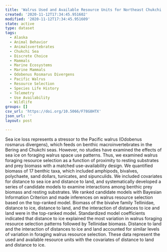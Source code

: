 ```yaml
---
title: 'Walrus Used and Available Resource Units for Northeast Chukchi Sea, 2008-2012'
created: '2020-11-12T17:34:45.951602'
modified: '2020-11-12T17:34:45.951609'
state: active
type: dataset
tags:
  - Alaska
  - Animal Behavior
  - Animalsvertebrates
  - Chukchi Sea
  - Discrete Choice
  - Mammals
  - Marine Ecosystems
  - Marine Mammals
  - Odobenus Rosmarus Divergens
  - Pacific Walrus
  - Resource Selection
  - Species Life History
  - Telemetry
  - Use Availability
  - Wildlife
groups: []
csv_url: 'https://doi.org/10.5066/F78G8HTX'
json_url: ''
layout: post

---
```

Sea ice loss represents a stressor to the Pacific walrus (Odobenus rosmarus divergens), which feeds on benthic macroinvertebrates in the Bering and Chukchi seas. However, no studies have examined the effects of sea ice on foraging walrus space use patterns. Thus, we examined walrus foraging resource selection as a function of proximity to resting substrates and prey biomass with a matched use-availability design. We quantified biomass of 17 benthic taxa, which included amphipods, bivalves, polychaete, sand dollars, tunicates, and sipunculids. We included covariates for distance to sea ice and distance to land, and systematically developed a series of candidate models to examine interactions among benthic prey biomass and resting substrates. We ranked candidate models with Bayesian Information Criterion and made inferences on walrus resource selection based on the top-ranked model. Biomass of the bivalve family Tellinidae, distance to ice, distance to land, and the interaction of distances to ice and land were in the top-ranked model. Standardized model coefficients indicated that distance to ice explained the most variation in walrus foraging resource selection patterns followed by Tellinidae biomass. Distance to land and the interaction of distances to ice and land accounted for similar levels of variation in foraging walrus resource selection. These data represent the used and available resource units with the covariates of distance to land and distance to ice.
